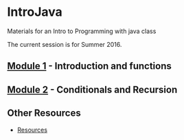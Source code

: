 # IntroJava
Materials for an Intro to Programming with java class

The current session is for Summer 2016.

## [Module 1](sessions/Summer2016/Module1.md) - Introduction and functions
## [Module 2](sessions/Summer2016/Module2.md) - Conditionals and Recursion

## Other Resources
* [Resources](content/Resources.md)
